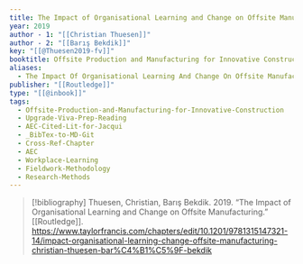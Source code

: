```yaml
---
title: The Impact of Organisational Learning and Change on Offsite Manufacturing
year: 2019
author - 1: "[[Christian Thuesen]]"
author - 2: "[[Barış Bekdik]]"
key: "[[@Thuesen2019-fv]]"
booktitle: Offsite Production and Manufacturing for Innovative Construction
aliases:
  - The Impact Of Organisational Learning And Change On Offsite Manufacturing
publisher: "[[Routledge]]"
type: "[[@inbook]]"
tags:
  - Offsite-Production-and-Manufacturing-for-Innovative-Construction
  - Upgrade-Viva-Prep-Reading
  - AEC-Cited-Lit-for-Jacqui
  - _BibTex-to-MD-Git
  - Cross-Ref-Chapter
  - AEC
  - Workplace-Learning
  - Fieldwork-Methodology
  - Research-Methods
---
```


> [!bibliography]
> Thuesen, Christian, Barış Bekdik. 2019. “The Impact of Organisational Learning and Change on Offsite Manufacturing.” [[Routledge]]. https://www.taylorfrancis.com/chapters/edit/10.1201/9781315147321-14/impact-organisational-learning-change-offsite-manufacturing-christian-thuesen-bar%C4%B1%C5%9F-bekdik